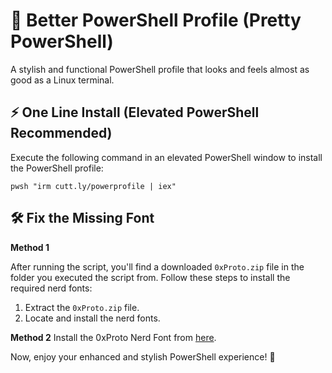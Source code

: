 # 🎨 Better PowerShell Profile (Pretty PowerShell)

A stylish and functional PowerShell profile that looks and feels almost as good as a Linux terminal.

## ⚡ One Line Install (Elevated PowerShell Recommended)

Execute the following command in an elevated PowerShell window to install the PowerShell profile:

```
pwsh "irm cutt.ly/powerprofile | iex"
```

## 🛠️ Fix the Missing Font
**Method 1**

After running the script, you'll find a downloaded `0xProto.zip` file in the folder you executed the script from. Follow these steps to install the required nerd fonts:

1. Extract the `0xProto.zip` file.
2. Locate and install the nerd fonts.

**Method 2**
Install the 0xProto Nerd Font from [here](https://github.com/ryanoasis/nerd-fonts/releases). 

Now, enjoy your enhanced and stylish PowerShell experience! 🚀
